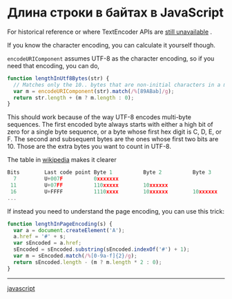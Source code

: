 # Длина строки в байтах в JavaScript

For historical reference or where TextEncoder APIs are [still unavailable](https://caniuse.com/#feat=textencoder) .

If you know the character encoding, you can calculate it yourself though.

 `encodeURIComponent` assumes UTF-8 as the character encoding, so if you need that encoding, you can do,

```javascript
function lengthInUtf8Bytes(str) {
  // Matches only the 10.. bytes that are non-initial characters in a multi-byte sequence.
  var m = encodeURIComponent(str).match(/%[89ABab]/g);
  return str.length + (m ? m.length : 0);
}

```

This should work because of the way UTF-8 encodes multi-byte sequences. The first encoded byte always starts with either a high bit of zero for a single byte sequence, or a byte whose first hex digit is C, D, E, or F. The second and subsequent bytes are the ones whose first two bits are 10. Those are the extra bytes you want to count in UTF-8.

The table in [wikipedia](http://en.wikipedia.org/wiki/UTF-8) makes it clearer

```javascript
Bits        Last code point Byte 1          Byte 2          Byte 3
  7         U+007F          0xxxxxxx
 11         U+07FF          110xxxxx        10xxxxxx
 16         U+FFFF          1110xxxx        10xxxxxx        10xxxxxx
...

```

If instead you need to understand the page encoding, you can use this trick:

```javascript
function lengthInPageEncoding(s) {
  var a = document.createElement('A');
  a.href = '#' + s;
  var sEncoded = a.href;
  sEncoded = sEncoded.substring(sEncoded.indexOf('#') + 1);
  var m = sEncoded.match(/%[0-9a-f]{2}/g);
  return sEncoded.length - (m ? m.length * 2 : 0);
}
```

**********
[javascript](/tags/javascript.md)
